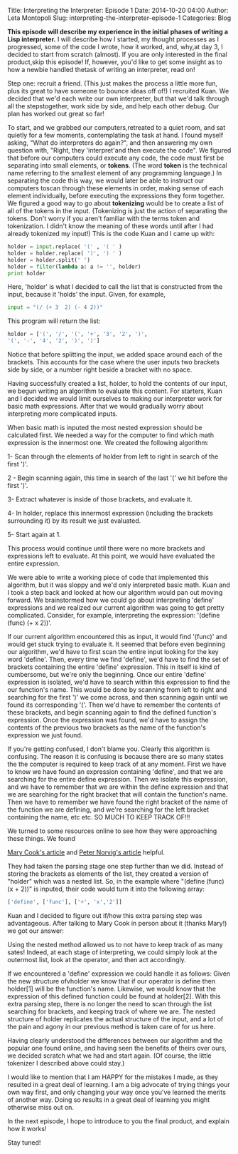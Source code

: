Title: Interpreting the Interpreter: Episode 1
Date: 2014-10-20 04:00
Author: Leta Montopoli
Slug: interpreting-the-interpreter-episode-1
Categories: Blog

**This episode will describe my experience in the initial phases of writing a Lisp interpreter.**
I will describe how I started, my thought processes as I progressed,
some of the code I wrote, how it worked, and, why,at day 3, I decided to start from scratch (almost). If you are only
interested in the final product,skip this episode! If, however, you'd like to get some insight as to how
a newbie handled thetask of writing an interpreter, read on!

Step one: recruit a friend. (This just makes the process a little more
fun, plus its great to have someone to bounce ideas off of!) I recruited Kuan. We decided that we'd each write our own interpreter,
but that we'd talk through all the stepstogether, work side by side, and help each other debug. Our plan has
worked out great so far! 

To start, and we grabbed our computers,retreated to a quiet room, and sat quietly for a few moments,
contemplating the task at hand. I found myself asking, "What do interpreters do again?", and then
answering my own question with, "Right, they 'interpret'and then execute the code". We figured that before our computers could
execute any code, the code must first be separating into small elements, or **tokens**. (The word
**token** is the technical name referring to the smallest element of any programming language.) In separating the code this way, we would later be able to instruct our computers toscan through these elements in order, making sense of each element
individually, before executing the expressions they form together. We figured a good way to go about **tokenizing**
would be to create a list of all of the tokens in the input. (Tokenizing is just the action of separating the
tokens. Don't worry if you aren't familiar with the terms token and
tokenization. I didn't know the meaning of these words until after I had already tokenized my
input!) This is the code Kuan and I came up with:

```python
holder = input.replace( '(' , '( ' )
holder = holder.replace( ')', ') ' )
holder = holder.split(' ')
holder = filter(lambda a: a != '', holder)
print holder
```

Here, 'holder' is what I decided to call the list that is constructed
from the input, because it 'holds' the input. Given, for example,

```python
input = "(/ (+ 3  2) (- 4 2))"

```

This program will return the list:

```python
holder = ['(', '/', '(', '+', '3', '2', ')', 
'(', '-', '4', '2', ')', ')']
```

Notice that before splitting the input, we added space around each of
the brackets. This accounts for the case where the user inputs two brackets side by side, or a number
right beside a bracket with no space.

Having successfully created a list, holder, to hold the contents of our
input, we begun writing an algorithm to evaluate this content. For starters, Kuan
and I decided we would limit ourselves to making our interpreter work
for basic math expressions. After that we would gradually worry about interpreting more complicated inputs.

When basic math is inputed the most nested expression should be
calculated first. We needed a way for the computer to find which math expression is the innermost one. We
created the following algorithm: 

1- Scan through the elements of holder from left to right in
search of the first ')'.

2 - Begin scanning again, this time in search of the last '(' we hit
before the first ')'.  

3- Extract whatever is inside of those brackets, and evaluate it. 

4- In holder, replace this innermost expression (including the brackets surrounding it) by its
result we just evaluated.  

5- Start again at 1. 

This process would continue until there were no more brackets and expressions
left to evaluate. At this point, we would have evaluated the entire
expression.

We were able to write a working piece of code that implemented this
algorithm, but it was sloppy and we'd only interpreted basic math. Kuan and I took a step back and
looked at how our algorithm would pan out moving forward. We
brainstormed how we could go about interpreting 'define' expressions and we realized
our current algorithm was going to get pretty complicated. Consider, for example, interpreting the expression:
'(define (func) (+ x 2))'.

If our current algorithm encountered this as input, it would find
'(func)' and would get stuck trying to evaluate it.  It seemed that before even beginning our algorithm, we'd have to first
scan the entire input looking for the key word 'define'. Then, every
time we find 'define', we'd have to find the set of brackets containing the entire 'define'
expression. This in itself is kind of cumbersome, but we're only the beginning. Once our entire 'define' expression is
isolated, we'd have to search within this expression to find the our function's name. This would be done by scanning from left
to right and searching for the first ')' we come across, and then scanning again until we found its
corresponding '('. Then we'd have to remember the contents of these brackets, and begin scanning again to
find the defined function's expression. Once the expression was found, we'd have to
assign the contents of the previous two brackets as the name of the function's expression we just found.

If you're getting confused, I don't blame you. Clearly this algorithm is
confusing. The reason it is confusing is because there are so many states the the computer is
required to keep track of at any moment. First we have to know we have found an expression
containing 'define', and that we are searching for the entire define expression. Then we isolate this expression, and
we have to remember that we are within the define expression and that we are searching for the right bracket that will contain the
function's name. Then we have to remember we have found the right bracket of the name of the function we are defining, and we're
searching for the left bracket containing the name, etc etc. SO MUCH TO KEEP TRACK OF!!!

We turned to some resources online to see how they were approaching
these things. We found

[Mary Cook's
article](https://www.hackerschool.com/blog/21-little-lisp-interpreter)
and [Peter Norvig's article](http://norvig.com/lispy.html) helpful.

They had taken the parsing stage one step further than we
did. Instead of storing the brackets as elements of the list, they
created a version of "holder" which was a nested list. So, in the example where "(define (func) (x +
2))" is inputed, their code would turn it into the following array:

```python
['define', ['func'], ['+', 'x','2']]
```

Kuan and I decided to figure out if/how this extra parsing step was
advantageous. After talking to Mary Cook in person about it (thanks Mary!) we got our answer:

Using the nested method allowed us to not have to keep track of as many
sates! Indeed, at each stage of interpreting, we could simply look at the outermost list, look at the
operator, and then act accordingly.

If we encountered a 'define' expression we could handle it as follows:
Given the new structure ofvholder we know that if our operator is define then holder[1] will be the
function's name. Likewise, we would know that the expression of this defined function could be
found at holder[2]. With this extra parsing step, there is no longer the need to scan through the list
searching for brackets, and keeping track of where we are. The nested structure of holder
replicates the actual structure of the input, and a lot of the pain and agony in our previous method is taken care of
for us here.

Having clearly understood the differences between our algorithm and the
popular one found online, and having seen the benefits of theirs over ours, we decided scratch
what we had and start again. (Of course, the little tokenizer I described above could stay.)

I would like to mention that I am HAPPY for the mistakes I made, as they
resulted in a great deal of learning. I am a big advocate of trying things your own way first, and
only changing your way once you've learned the merits of another way. Doing so results in a great
deal of learning you might otherwise miss out on.

In the next episode, I hope to introduce to you the final product, and
explain how it works!

Stay tuned!

